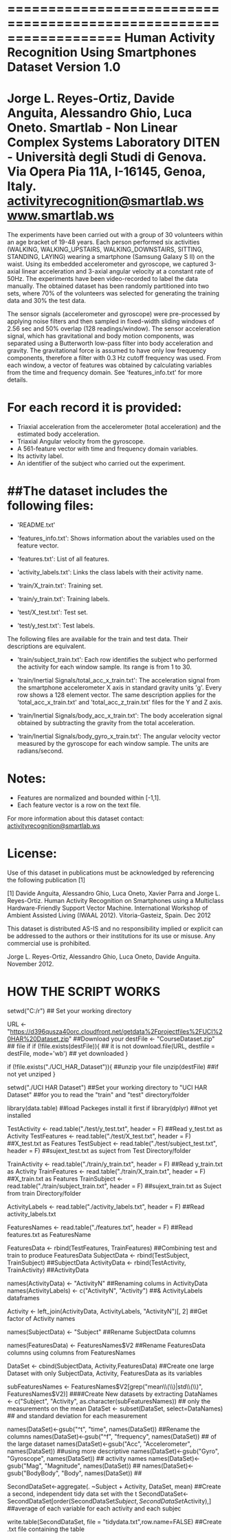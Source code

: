 ==================================================================
Human Activity Recognition Using Smartphones Dataset
Version 1.0
==================================================================
Jorge L. Reyes-Ortiz, Davide Anguita, Alessandro Ghio, Luca Oneto.
Smartlab - Non Linear Complex Systems Laboratory
DITEN - Università degli Studi di Genova.
Via Opera Pia 11A, I-16145, Genoa, Italy.
activityrecognition@smartlab.ws
www.smartlab.ws
==================================================================

The experiments have been carried out with a group of 30 volunteers within an age bracket of 19-48 years. Each person performed six activities (WALKING, WALKING_UPSTAIRS, WALKING_DOWNSTAIRS, SITTING, STANDING, LAYING) wearing a smartphone (Samsung Galaxy S II) on the waist. Using its embedded accelerometer and gyroscope, we captured 3-axial linear acceleration and 3-axial angular velocity at a constant rate of 50Hz. The experiments have been video-recorded to label the data manually. The obtained dataset has been randomly partitioned into two sets, where 70% of the volunteers was selected for generating the training data and 30% the test data. 

The sensor signals (accelerometer and gyroscope) were pre-processed by applying noise filters and then sampled in fixed-width sliding windows of 2.56 sec and 50% overlap (128 readings/window). The sensor acceleration signal, which has gravitational and body motion components, was separated using a Butterworth low-pass filter into body acceleration and gravity. The gravitational force is assumed to have only low frequency components, therefore a filter with 0.3 Hz cutoff frequency was used. From each window, a vector of features was obtained by calculating variables from the time and frequency domain. See 'features_info.txt' for more details. 

For each record it is provided:
======================================

- Triaxial acceleration from the accelerometer (total acceleration) and the estimated body acceleration.
- Triaxial Angular velocity from the gyroscope. 
- A 561-feature vector with time and frequency domain variables. 
- Its activity label. 
- An identifier of the subject who carried out the experiment.

##The dataset includes the following files:
=========================================

- 'README.txt'

- 'features_info.txt': Shows information about the variables used on the feature vector.

- 'features.txt': List of all features.

- 'activity_labels.txt': Links the class labels with their activity name.

- 'train/X_train.txt': Training set.

- 'train/y_train.txt': Training labels.

- 'test/X_test.txt': Test set.

- 'test/y_test.txt': Test labels.

The following files are available for the train and test data. Their descriptions are equivalent. 

- 'train/subject_train.txt': Each row identifies the subject who performed the activity for each window sample. Its range is from 1 to 30. 

- 'train/Inertial Signals/total_acc_x_train.txt': The acceleration signal from the smartphone accelerometer X axis in standard gravity units 'g'. Every row shows a 128 element vector. The same description applies for the 'total_acc_x_train.txt' and 'total_acc_z_train.txt' files for the Y and Z axis. 

- 'train/Inertial Signals/body_acc_x_train.txt': The body acceleration signal obtained by subtracting the gravity from the total acceleration. 

- 'train/Inertial Signals/body_gyro_x_train.txt': The angular velocity vector measured by the gyroscope for each window sample. The units are radians/second. 

Notes: 
======
- Features are normalized and bounded within [-1,1].
- Each feature vector is a row on the text file.

For more information about this dataset contact: activityrecognition@smartlab.ws

License:
========
Use of this dataset in publications must be acknowledged by referencing the following publication [1] 

[1] Davide Anguita, Alessandro Ghio, Luca Oneto, Xavier Parra and Jorge L. Reyes-Ortiz. Human Activity Recognition on Smartphones using a Multiclass Hardware-Friendly Support Vector Machine. International Workshop of Ambient Assisted Living (IWAAL 2012). Vitoria-Gasteiz, Spain. Dec 2012

This dataset is distributed AS-IS and no responsibility implied or explicit can be addressed to the authors or their institutions for its use or misuse. Any commercial use is prohibited.

Jorge L. Reyes-Ortiz, Alessandro Ghio, Luca Oneto, Davide Anguita. November 2012.

# HOW THE SCRIPT WORKS
setwd("C:/r")   ## Set your working directory

URL <- "https://d396qusza40orc.cloudfront.net/getdata%2Fprojectfiles%2FUCI%20HAR%20Dataset.zip"  ##Download your
destFile <- "CourseDataset.zip"                                                                  ## file if
if (!file.exists(destFile)){                                                                     ## it is not
  download.file(URL, destfile = destFile, mode='wb')                                             ## yet downloaded
}

if (!file.exists("./UCI_HAR_Dataset")){             ##unzip your file
  unzip(destFile)                                   ##if not yet unziped
}

setwd("./UCI HAR Dataset")     ##Set your working directory to "UCI HAR Dataset"
                               ##for you to read the "train" and "test" directory/folder 

library(data.table)   ##load Packeges install it first if
library(dplyr)        ##not yet installed

TestActivity <- read.table("./test/y_test.txt", header = F)      ##Read y_test.txt as Activity
TestFeatures <- read.table("./test/X_test.txt", header = F)      ##X_test.txt as Features 
TestSubject <- read.table("./test/subject_test.txt", header = F) ##sujext_test.txt as suject from Test Directory/folder

TrainActivity <- read.table("./train/y_train.txt", header = F)       ##Read  y_train.txt as Activity
TrainFeatures <- read.table("./train/X_train.txt", header = F)       ##X_train.txt as Features
TrainSubject <- read.table("./train/subject_train.txt", header = F)  ##sujext_train.txt as Suject from train Directory/folder

ActivityLabels <- read.table("./activity_labels.txt", header = F)   ##Read activity_labels.txt

FeaturesNames <- read.table("./features.txt", header = F)    ##Read features.txt as FeaturesName

FeaturesData <- rbind(TestFeatures, TrainFeatures) ##Combining test and train to produce FeaturesData
SubjectData <- rbind(TestSubject, TrainSubject)    ##SubjectData
ActivityData <- rbind(TestActivity, TrainActivity) ##ActivityData

names(ActivityData) <- "ActivityN"                   ##Renaming colums in ActivityData 
names(ActivityLabels) <- c("ActivityN", "Activity")  ##& ActivityLabels dataframes


Activity <- left_join(ActivityData, ActivityLabels, "ActivityN")[, 2]  ##Get factor of Activity names

names(SubjectData) <- "Subject"     ##Rename SubjectData columns

names(FeaturesData) <- FeaturesNames$V2 ##Rename FeaturesData columns using columns from FeaturesNames

DataSet <- cbind(SubjectData, Activity,FeaturesData) ##Create one large Dataset with only  SubjectData,  Activity,  FeaturesData as its variables


subFeaturesNames <- FeaturesNames$V2[grep("mean\\(\\)|std\\(\\)", FeaturesNames$V2)] ####Create New datasets by extracting
DataNames <- c("Subject", "Activity", as.character(subFeaturesNames))                ## only the measurements on the mean 
DataSet <- subset(DataSet, select=DataNames)                                         ## and standard deviation for each measurement


names(DataSet)<-gsub("^t", "time", names(DataSet))               ##Rename the columns
names(DataSet)<-gsub("^f", "frequency", names(DataSet))          ## of the large dataset 
names(DataSet)<-gsub("Acc", "Accelerometer", names(DataSet))     ##using more descriptive 
names(DataSet)<-gsub("Gyro", "Gyroscope", names(DataSet))        ## activity names
names(DataSet)<-gsub("Mag", "Magnitude", names(DataSet))         ##
names(DataSet)<-gsub("BodyBody", "Body", names(DataSet))         ##

SecondDataSet<-aggregate(. ~Subject + Activity, DataSet, mean)                       ##Create a second, independent tidy data set with the t
SecondDataSet<-SecondDataSet[order(SecondDataSet$Subject,SecondDataSet$Activity),]   ##average of each variable for each activity and each subjec

write.table(SecondDataSet, file = "tidydata.txt",row.name=FALSE)      ##Create .txt file containing the table

